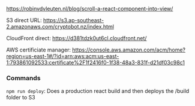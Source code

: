 https://robinvdvleuten.nl/blog/scroll-a-react-component-into-view/

S3 direct URL: https://s3.ap-southeast-2.amazonaws.com/cryptobot.nz/index.html

CloudFront direct: https://d381tdzk0ut6cl.cloudfront.net/

AWS certificiate manager: https://console.aws.amazon.com/acm/home?region=us-east-1#/?id=arn:aws:acm:us-east-1:793861092533:certificate%2F1f2416f0-1f38-48a3-831f-d21df03c98c1

### Commands
`npm run deploy`: Does a production react build and then deploys the /build folder to S3
